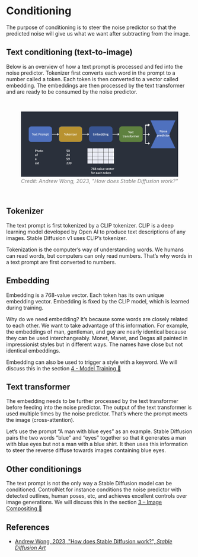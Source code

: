 # Conditioning

The purpose of conditioning is to steer the noise predictor so that the predicted noise will give us what we want after subtracting from the image.

## Text conditioning (text-to-image)

Below is an overview of how a text prompt is processed and fed into the noise predictor. Tokenizer first converts each word in the prompt to a number called a token. Each token is then converted to a vector called embedding. The embeddings are then processed by the text transformer and are ready to be consumed by the noise predictor.

<br>
<figure>
  <img src="../assets/lecture/andrew-wong-conditioning.png" width="500px">
  <figcaption style="color:grey; font-style: italic;">Credit: Andrew Wong, 2023, "How does Stable Diffusion work?"</figcaption>
</figure>
<br>

## Tokenizer

The text prompt is first tokenized by a CLIP tokenizer. CLIP is a deep learning model developed by Open AI to produce text descriptions of any images. Stable Diffusion v1 uses CLIP’s tokenizer.

Tokenization is the computer’s way of understanding words. We humans can read words, but computers can only read numbers. That’s why words in a text prompt are first converted to numbers.

## Embedding

Embedding is a 768-value vector. Each token has its own unique embedding vector. Embedding is fixed by the CLIP model, which is learned during training.

Why do we need embedding? It’s because some words are closely related to each other. We want to take advantage of this information. For example, the embeddings of man, gentleman, and guy are nearly identical because they can be used interchangeably. Monet, Manet, and Degas all painted in impressionist styles but in different ways. The names have close but not identical embeddings.

Embedding can also be used to trigger a style with a keyword. We will discuss this in the section [4 - Model Training 💾](../4-model_training/README.md)

## Text transformer

The embedding needs to be further processed by the text transformer before feeding into the noise predictor. The output of the text transformer is used multiple times by the noise predictor. That’s where the prompt meets the image (cross-attention).

Let’s use the prompt “A man with blue eyes” as an example. Stable Diffusion pairs the two words “blue” and “eyes” together so that it generates a man with blue eyes but not a man with a blue shirt. It then uses this information to steer the reverse diffuse towards images containing blue eyes.

## Other conditionings

The text prompt is not the only way a Stable Diffusion model can be conditioned. ControlNet for instance conditions the noise predictor with detected outlines, human poses, etc, and achieves excellent controls over image generations. We will discuss this in the section [3 – Image Compositing 📐](../3–image_compositing/README.md)

## References

- [Andrew Wong, 2023, "How does Stable Diffusion work?", _Stable Diffusion Art_](https://stable-diffusion-art.com/how-stable-diffusion-work/)
